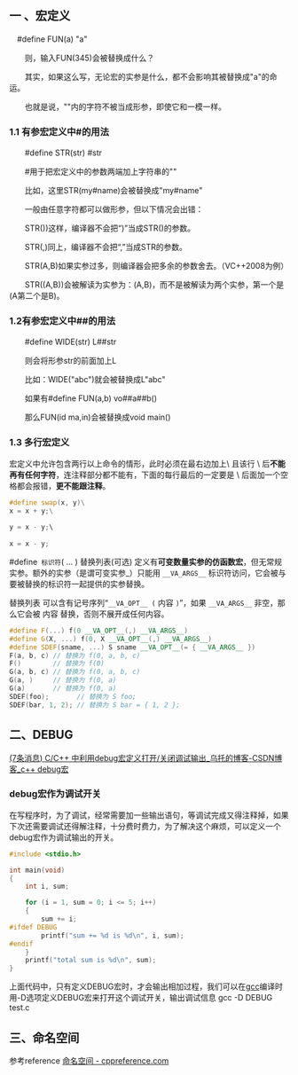 ## 一 、宏定义
　#define FUN(a) "a"

　　则，输入FUN(345)会被替换成什么？

　　其实，如果这么写，无论宏的实参是什么，都不会影响其被替换成"a"的命运。

　　也就是说，""内的字符不被当成形参，即使它和一模一样。
　　
### 1.1 有参宏定义中#的用法

　　#define STR(str) #str

　　#用于把宏定义中的参数两端加上字符串的""

　　比如，这里STR(my#name)会被替换成"my#name"

　　一般由任意字符都可以做形参，但以下情况会出错：

　　STR())这样，编译器不会把“)”当成STR()的参数。

　　STR(,)同上，编译器不会把“,”当成STR的参数。

　　STR(A,B)如果实参过多，则编译器会把多余的参数舍去。（VC++2008为例）

　　STR((A,B))会被解读为实参为：(A,B)，而不是被解读为两个实参，第一个是(A第二个是B)。
　　
### 1.2有参宏定义中##的用法

　　#define WIDE(str) L##str

　　则会将形参str的前面加上L

　　比如：WIDE("abc")就会被替换成L"abc"

　　如果有#define FUN(a,b) vo##a##b()

　　那么FUN(id ma,in)会被替换成void main()

### 1.3 多行宏定义
宏定义中允许包含两行以上命令的情形，此时必须在最右边加上\\ 且该行 \\ 后**不能再有任何字符**，连注释部分都不能有，下面的每行最后的一定要是 \\   后面加一个空格都会报错，**更不能跟注释**。
```c++
#define swap(x, y)\
x = x + y;\
 
y = x - y;\
 
x = x - y;

```

#define` 标识符`( ... ) 替换列表(可选) 定义有**可变数量实参的仿函数宏**，但无常规实参。额外的实参（是谓可变实参_）只能用 `__VA_ARGS__` 标识符访问，它会被与要被替换的标识符一起提供的实参替换。

替换列表 可以含有记号序列“`__VA_OPT__ (` 内容 `)`”，如果 `__VA_ARGS__` 非空，那么它会被 内容 替换，否则不展开成任何内容。
```C++
#define F(...) f(0 __VA_OPT__(,) __VA_ARGS__)
#define G(X, ...) f(0, X __VA_OPT__(,) __VA_ARGS__)
#define SDEF(sname, ...) S sname __VA_OPT__(= { __VA_ARGS__ })
F(a, b, c) // 替换为 f(0, a, b, c)
F()        // 替换为 f(0)
G(a, b, c) // 替换为 f(0, a, b, c)
G(a, )     // 替换为 f(0, a)
G(a)       // 替换为 f(0, a)
SDEF(foo);       // 替换为 S foo;
SDEF(bar, 1, 2); // 替换为 S bar = { 1, 2 };
```

## 二、DEBUG
[(7条消息) C/C++ 中利用debug宏定义打开/关闭调试输出_乌托的博客-CSDN博客_c++ debug宏](https://blog.csdn.net/u012707739/article/details/80217959)
### **debug宏作为调试开关**

在写程序时，为了调试，经常需要加一些输出语句，等调试完成又得注释掉，如果下次还需要调试还得解注释，十分费时费力，为了解决这个麻烦，可以定义一个debug宏作为调试输出的开关。
```C++
#include <stdio.h>

int main(void)
{
    int i, sum;

    for (i = 1, sum = 0; i <= 5; i++)
    {
        sum += i;
#ifdef DEBUG
        printf("sum += %d is %d\n", i, sum);
#endif
    }
    printf("total sum is %d\n", sum);
}
```

上面代码中，只有定义DEBUG宏时，才会输出相加过程，我们可以在[gcc](https://so.csdn.net/so/search?q=gcc&spm=1001.2101.3001.7020)编译时用-D选项定义DEBUG宏来打开这个调试开关，输出调试信息
	gcc -D DEBUG test.c

## 三、命名空间
参考reference
[命名空间 - cppreference.com](https://zh.cppreference.com/w/cpp/language/namespace)
